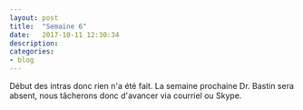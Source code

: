 ```yaml
---
layout: post
title:  "Semaine 6"
date:   2017-10-11 12:30:34
description:
categories:
- blog
---
```


Début des intras donc rien n'a été fait. La semaine prochaine Dr. Bastin sera absent, nous tâcherons donc d'avancer via courriel ou Skype.
